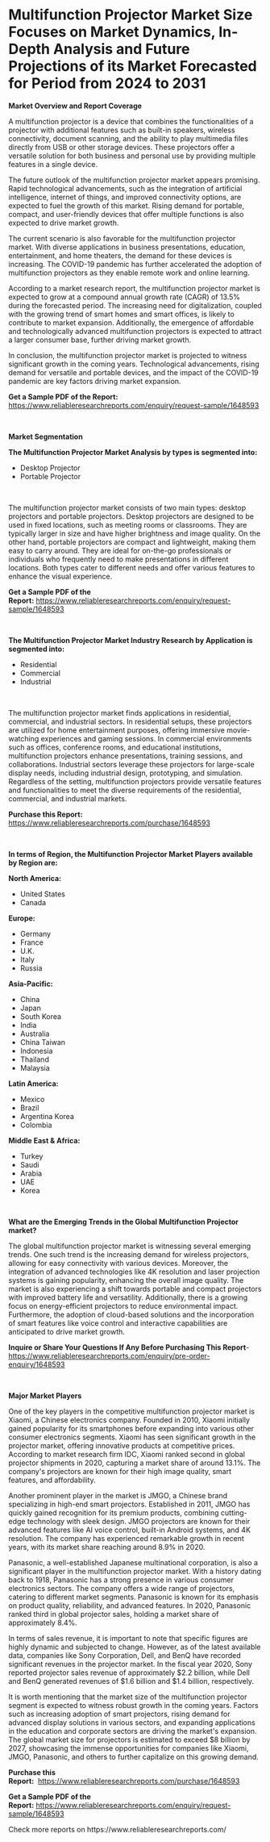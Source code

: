 <p><h1>Multifunction Projector Market Size Focuses on Market Dynamics, In-Depth Analysis and Future Projections of its Market Forecasted for Period from 2024 to 2031</h1></p><p><strong>Market Overview and Report Coverage</strong></p>
<p><p>A multifunction projector is a device that combines the functionalities of a projector with additional features such as built-in speakers, wireless connectivity, document scanning, and the ability to play multimedia files directly from USB or other storage devices. These projectors offer a versatile solution for both business and personal use by providing multiple features in a single device.</p><p>The future outlook of the multifunction projector market appears promising. Rapid technological advancements, such as the integration of artificial intelligence, internet of things, and improved connectivity options, are expected to fuel the growth of this market. Rising demand for portable, compact, and user-friendly devices that offer multiple functions is also expected to drive market growth.</p><p>The current scenario is also favorable for the multifunction projector market. With diverse applications in business presentations, education, entertainment, and home theaters, the demand for these devices is increasing. The COVID-19 pandemic has further accelerated the adoption of multifunction projectors as they enable remote work and online learning.</p><p>According to a market research report, the multifunction projector market is expected to grow at a compound annual growth rate (CAGR) of 13.5% during the forecasted period. The increasing need for digitalization, coupled with the growing trend of smart homes and smart offices, is likely to contribute to market expansion. Additionally, the emergence of affordable and technologically advanced multifunction projectors is expected to attract a larger consumer base, further driving market growth.</p><p>In conclusion, the multifunction projector market is projected to witness significant growth in the coming years. Technological advancements, rising demand for versatile and portable devices, and the impact of the COVID-19 pandemic are key factors driving market expansion.</p></p>
<p><strong>Get a Sample PDF of the Report:</strong> <a href="https://www.reliableresearchreports.com/enquiry/request-sample/1648593">https://www.reliableresearchreports.com/enquiry/request-sample/1648593</a></p>
<p>&nbsp;</p>
<p><strong>Market Segmentation</strong></p>
<p><strong>The Multifunction Projector Market Analysis by types is segmented into:</strong></p>
<p><ul><li>Desktop Projector</li><li>Portable Projector</li></ul></p>
<p>&nbsp;</p>
<p><p>The multifunction projector market consists of two main types: desktop projectors and portable projectors. Desktop projectors are designed to be used in fixed locations, such as meeting rooms or classrooms. They are typically larger in size and have higher brightness and image quality. On the other hand, portable projectors are compact and lightweight, making them easy to carry around. They are ideal for on-the-go professionals or individuals who frequently need to make presentations in different locations. Both types cater to different needs and offer various features to enhance the visual experience.</p></p>
<p><strong>Get a Sample PDF of the Report:</strong>&nbsp;<a href="https://www.reliableresearchreports.com/enquiry/request-sample/1648593">https://www.reliableresearchreports.com/enquiry/request-sample/1648593</a></p>
<p>&nbsp;</p>
<p><strong>The Multifunction Projector Market Industry Research by Application is segmented into:</strong></p>
<p><ul><li>Residential</li><li>Commercial</li><li>Industrial</li></ul></p>
<p>&nbsp;</p>
<p><p>The multifunction projector market finds applications in residential, commercial, and industrial sectors. In residential setups, these projectors are utilized for home entertainment purposes, offering immersive movie-watching experiences and gaming sessions. In commercial environments such as offices, conference rooms, and educational institutions, multifunction projectors enhance presentations, training sessions, and collaborations. Industrial sectors leverage these projectors for large-scale display needs, including industrial design, prototyping, and simulation. Regardless of the setting, multifunction projectors provide versatile features and functionalities to meet the diverse requirements of the residential, commercial, and industrial markets.</p></p>
<p><strong>Purchase this Report:</strong>&nbsp; <a href="https://www.reliableresearchreports.com/purchase/1648593">https://www.reliableresearchreports.com/purchase/1648593</a></p>
<p>&nbsp;</p>
<p><strong>In terms of Region, the Multifunction Projector Market Players available by Region are:</strong></p>
<p>
    <p> <strong> North America: </strong>
        <ul>
            <li>United States</li>
            <li>Canada</li>
        </ul>
        </p> 
    <p> <strong> Europe: </strong>
        <ul>
            <li>Germany</li>
            <li>France</li>
            <li>U.K.</li>
            <li>Italy</li>
            <li>Russia</li>
        </ul>
        </p> 
    <p> <strong> Asia-Pacific: </strong>
        <ul>
            <li>China</li>
            <li>Japan</li>
            <li>South Korea</li>
            <li>India</li>
            <li>Australia</li>
            <li>China Taiwan</li>
            <li>Indonesia</li>
            <li>Thailand</li>
            <li>Malaysia</li>
        </ul>
        </p> 
    <p> <strong> Latin America: </strong>
        <ul>
            <li>Mexico</li>
            <li>Brazil</li>
            <li>Argentina Korea</li>
            <li>Colombia</li>
        </ul>
        </p> 
    <p> <strong> Middle East & Africa: </strong>
        <ul>
            <li>Turkey</li>
            <li>Saudi</li>
            <li>Arabia</li>
            <li>UAE</li>
            <li>Korea</li>
        </ul>
    </p>
    </p>
<p>&nbsp;</p>
<p><strong>What are the Emerging Trends in the Global Multifunction Projector market?</strong></p>
<p><p>The global multifunction projector market is witnessing several emerging trends. One such trend is the increasing demand for wireless projectors, allowing for easy connectivity with various devices. Moreover, the integration of advanced technologies like 4K resolution and laser projection systems is gaining popularity, enhancing the overall image quality. The market is also experiencing a shift towards portable and compact projectors with improved battery life and versatility. Additionally, there is a growing focus on energy-efficient projectors to reduce environmental impact. Furthermore, the adoption of cloud-based solutions and the incorporation of smart features like voice control and interactive capabilities are anticipated to drive market growth.</p></p>
<p><strong>Inquire or Share Your Questions If Any Before Purchasing This Report</strong>- <a href="https://www.reliableresearchreports.com/enquiry/pre-order-enquiry/1648593">https://www.reliableresearchreports.com/enquiry/pre-order-enquiry/1648593</a></p>
<p>&nbsp;</p>
<p><strong>Major Market Players</strong></p>
<p><p>One of the key players in the competitive multifunction projector market is Xiaomi, a Chinese electronics company. Founded in 2010, Xiaomi initially gained popularity for its smartphones before expanding into various other consumer electronics segments. Xiaomi has seen significant growth in the projector market, offering innovative products at competitive prices. According to market research firm IDC, Xiaomi ranked second in global projector shipments in 2020, capturing a market share of around 13.1%. The company's projectors are known for their high image quality, smart features, and affordability.</p><p>Another prominent player in the market is JMGO, a Chinese brand specializing in high-end smart projectors. Established in 2011, JMGO has quickly gained recognition for its premium products, combining cutting-edge technology with sleek design. JMGO projectors are known for their advanced features like AI voice control, built-in Android systems, and 4K resolution. The company has experienced remarkable growth in recent years, with its market share reaching around 8.9% in 2020.</p><p>Panasonic, a well-established Japanese multinational corporation, is also a significant player in the multifunction projector market. With a history dating back to 1918, Panasonic has a strong presence in various consumer electronics sectors. The company offers a wide range of projectors, catering to different market segments. Panasonic is known for its emphasis on product quality, reliability, and advanced features. In 2020, Panasonic ranked third in global projector sales, holding a market share of approximately 8.4%.</p><p>In terms of sales revenue, it is important to note that specific figures are highly dynamic and subjected to change. However, as of the latest available data, companies like Sony Corporation, Dell, and BenQ have recorded significant revenues in the projector market. In the fiscal year 2020, Sony reported projector sales revenue of approximately $2.2 billion, while Dell and BenQ generated revenues of $1.6 billion and $1.4 billion, respectively.</p><p>It is worth mentioning that the market size of the multifunction projector segment is expected to witness robust growth in the coming years. Factors such as increasing adoption of smart projectors, rising demand for advanced display solutions in various sectors, and expanding applications in the education and corporate sectors are driving the market's expansion. The global market size for projectors is estimated to exceed $8 billion by 2027, showcasing the immense opportunities for companies like Xiaomi, JMGO, Panasonic, and others to further capitalize on this growing demand.</p></p>
<p><strong>Purchase this Report:</strong>&nbsp;&nbsp;<a href="https://www.reliableresearchreports.com/purchase/1648593">https://www.reliableresearchreports.com/purchase/1648593</a></p>
<p></p>
<p><strong>Get a Sample PDF of the Report:</strong>&nbsp;<a href="https://www.reliableresearchreports.com/enquiry/request-sample/1648593">https://www.reliableresearchreports.com/enquiry/request-sample/1648593</a></p>
<p>Check more reports on https://www.reliableresearchreports.com/</p>